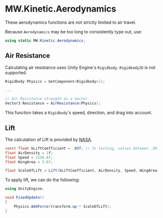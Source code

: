 ﻿# MW.Kinetic.Aerodynamics
These aerodynamics functions are not strictly limited to air travel.

Because `Aerodynamics` may be too long to consistently type out, use:
```cs
using static MW.Kinetic.Aerodynamics;
````

## Air Resistance
Calculating air resistance uses Unity Engine's `Rigidbody`. `Rigidbody2D` is not supported.
```cs
Rigidbody Physics = GetComponent<Rigidbody>();

...

// Air Resistance strength as a Vector.
Vector3 Resistance = AirResistance(Physics);
```
This function takes a `Rigidbody`'s speed, direction, and drag into account.

## Lift
The calculation of Lift is provided by [NASA](https://www.grc.nasa.gov/www/k-12/airplane/falling.html).
```cs
const float kLiftCoefficient = .03f; // In testing, values between .001f and .05f yield respectable results, but alter at will.
float AirDensity = 1f;
float Speed = 1234.8f;
float WingArea = 3.6f;

float ScaleOfLift = Lift(kLiftCoefficient, AirDensity, Speed, WingArea);
```
To apply lift, we can do the following:
```cs
using UnityEngine;

void FixedUpdate()
{
	Physics.AddForce(transform.up * ScaleOfLift);
}
```